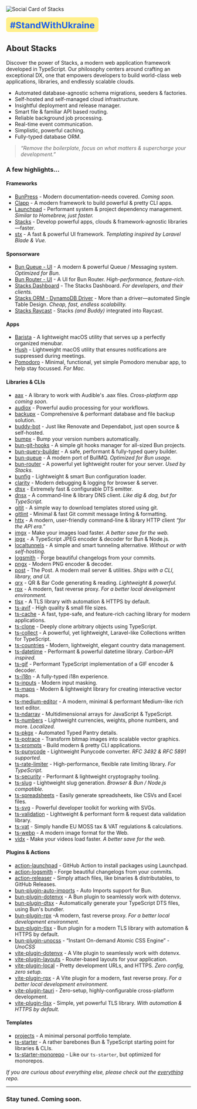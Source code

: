 ![Social Card of Stacks](https://raw.githubusercontent.com/stacksjs/stacks/refs/heads/main/public/images/social.png)

[![Stand With Ukraine](https://raw.githubusercontent.com/vshymanskyy/StandWithUkraine/main/badges/StandWithUkraine.svg)](https://stand-with-ukraine.pp.ua)

## About Stacks

Discover the power of Stacks, a modern web application framework developed in TypeScript. Our philosophy centers around crafting an exceptional DX, one that empowers developers to build world-class web applications, libraries, and endlessly scalable clouds.

- Automated database-agnostic schema migrations, seeders & factories.
- Self-hosted and self-managed cloud infrastructure.
- Insightful deployment and release manager.
- Smart file & familiar API based routing.
- Reliable background job processing.
- Real-time event communication.
- Simplistic, powerful caching.
- Fully-typed database ORM.

> _“Remove the boilerplate, focus on what matters & supercharge your development.”_

### A few highlights...

#### Frameworks

- [BunPress](https://github.com/stacksjs/bunpress) - Modern documentation-needs covered. _Coming soon._
- [Clapp](https://github.com/stacksjs/clapp) - A modern framework to build powerful & pretty CLI apps.
- [Launchpad](https://github.com/stacksjs/launchpad) - Performant system & project dependency management. _Similar to Homebrew, just faster._
- [Stacks](https://github.com/stacksjs/stacks) - Develop powerful apps, clouds & framework-agnostic libraries—faster.
- [stx](https://github.com/stacksjs/stx) - A fast & powerful UI framework. _Templating inspired by Laravel Blade & Vue._

#### Sponsorware

- [Bun Queue - UI](https://github.com/stacksjs/bun-queue) - A modern & powerful Queue / Messaging system. _Optimized for Bun._
- [Bun Router - UI](https://github.com/stacksjs/bun-router) - A UI for Bun Router. _High-performance, feature-rich._
- [Stacks Dashboard](https://github.com/stacksjs/stacks) - The Stacks Dashboard. _For developers, and their clients._
- [Stacks ORM - DynamoDB Driver](https://github.com/stacksjs/stacks) - More than a driver—automated Single Table Design. _Cheap, fast, endless scalability._
- [Stacks Raycast](https://github.com/stacksjs/stacks) - Stacks _(and Buddy)_ integrated into Raycast.

#### Apps

<!-- - [aax](https://github.com/stacksjs/aax) - An app to easily convert your Audible files. -->
- [Barista](https://github.com/stacksjs/barista) - A lightweight macOS utility that serves up a perfectly organized menubar.
- [Hush](https://github.com/stacksjs/hush) - Lightweight macOS utility that ensures notifications are suppressed during meetings.
- [Pomodoro](https://github.com/stacksjs/pomodoro) - Minimal, functional, yet simple Pomodoro menubar app, to help stay focussed. _For Mac._

#### Libraries & CLIs

- [aax](https://github.com/stacksjs/aax) - A library to work with Audible's .aax files. _Cross-platform app coming soon._
- [audiox](https://github.com/stacksjs/audiox) - Powerful audio processing for your workflows.
- [backupx](https://github.com/stacksjs/backupx) - Comprehensive & performant database and file backup solution.
- [buddy-bot](https://github.com/stacksjs/buddy) - Just like Renovate and Dependabot, just open source & self-hosted.
- [bumpx](https://github.com/stacksjs/bumpx) - Bump your version numbers automatically.
- [bun-git-hooks](https://github.com/stacksjs/bun-git-hooks) - A simple git hooks manager for all-sized Bun projects.
- [bun-query-builder](https://github.com/stacksjs/bun-query-builder) - A safe, performant & fully-typed query builder.
- [bun-queue](https://github.com/stacksjs/queue) - A modern port of BullMQ. _Optimized for Bun usage._
- [bun-router](https://github.com/stacksjs/router) - A powerful yet lightweight router for your server. _Used by Stacks._
- [bunfig](https://github.com/stacksjs/bunfig) - Lightweight & smart Bun configuration loader.
- [clarity](https://github.com/stacksjs/clarity) - Modern debugging & logging for browser & server.
- [dtsx](https://github.com/stacksjs/dtsx) - Extremely fast & configurable DTS emitter.
- [dnsx](https://github.com/stacksjs/dnsx) - A command-line & library DNS client. _Like dig & dog, but for TypeScript._
- [gitit](https://github.com/stacksjs/gitit) - A simple way to download templates stored using git.
- [gitlint](https://github.com/stacksjs/gitlint) - Minimal & fast Git commit message linting & formatting.
- [httx](https://github.com/stacksjs/httx) - A modern, user-friendly command-line & library HTTP client _“for the API era.”_
- [imgx](https://github.com/stacksjs/imgx) - Make your images load faster. _A better save for the web._
- [jpgx](https://github.com/stacksjs/jpgx) - A TypeScript JPEG encoder & decoder for Bun & Node.js.
- [localtunnels](https://github.com/stacksjs/localtunnels) - A simple and smart tunneling alternative. _Without or with self-hosting._
- [logsmith](https://github.com/stacksjs/logsmith) - Forge beautiful changelogs from your commits.
- [pngx](https://github.com/stacksjs/pngx) - Modern PNG encoder & decoder.
- [post](https://github.com/stacksjs/post) - The Post. A modern mail server & utilities. _Ships with a CLI, library, and UI._
- [qrx](https://github.com/stacksjs/qrx) - QR & Bar Code generating & reading. _Lightweight & powerful._
- [rpx](https://github.com/stacksjs/rpx) - A modern, fast reverse proxy. _For a better local development environment._
- [tlsx](https://github.com/stacksjs/tlsx) - A TLS library with automation & HTTPS by default.
- [ts-avif](https://github.com/stacksjs/ts-avif) - High quality & small file sizes.
- [ts-cache](https://github.com/stacksjs/ts-cache) - A fast, type-safe, and feature-rich caching library for modern applications.
- [ts-clone](https://github.com/stacksjs/ts-clone) - Deeply clone arbitrary objects using TypeScript.
- [ts-collect](https://github.com/stacksjs/ts-collect) - A powerful, yet lightweight, Laravel-like Collections written for TypeScript.
- [ts-countries](https://github.com/stacksjs/ts-countries) - Modern, lightweight, elegant country data management.
- [ts-datetime](https://github.com/stacksjs/ts-datetime) - Performant & powerful datetime library. _Carbon-API inspired._
- [ts-gif](https://github.com/stacksjs/ts-gif) - Performant TypeScript implementation of a GIF encoder & decoder.
- [ts-i18n](https://github.com/stacksjs/ts-i18n) - A fully-typed i18n experience.
- [ts-inputs](https://github.com/stacksjs/ts-inputs) - Modern input masking.
- [ts-maps](https://github.com/stacksjs/ts-maps) - Modern & lightweight library for creating interactive vector maps.
- [ts-medium-editor](https://github.com/stacksjs/ts-medium-editor) - A modern, minimal & performant Medium-like rich text editor.
- [ts-ndarray](https://github.com/stacksjs/ts-ndarray) - Multidimensional arrays for JavaScript & TypeScript.
- [ts-numbers](https://github.com/stacksjs/ts-numbers) - Lightweight currencies, weights, phone numbers, and more. _Localized._
- [ts-pkgx](https://github.com/stacksjs/ts-pkgx) - Automated Typed Pantry details.
- [ts-potrace](https://github.com/stacksjs/ts-potrace) - Transform bitmap images into scalable vector graphics.
- [ts-prompts](https://github.com/stacksjs/ts-prompts) - Build modern & pretty CLI applications.
- [ts-punycode](https://github.com/stacksjs/ts-punycode) - Lightweight Punycode converter. _RFC 3492 & RFC 5891 supported._
- [ts-rate-limiter](https://github.com/stacksjs/ts-rate-limiter) - High-performance, flexible rate limiting library. _For TypeScript._
- [ts-security](https://github.com/stacksjs/ts-security) - Performant & lightweight cryptography tooling.
- [ts-slug](https://github.com/stacksjs/ts-slug) - Lightweight slug generation. _Browser & Bun / Node.js compatible._
- [ts-spreadsheets](https://github.com/stacksjs/ts-spreadsheets) - Easily generate spreadsheets, like CSVs and Excel files.
- [ts-svg](https://github.com/stacksjs/ts-svg) - Powerful developer toolkit for working with SVGs.
- [ts-validation](https://github.com/stacksjs/ts-validation) - Lightweight & performant form & request data validation library.
- [ts-vat](https://github.com/stacksjs/ts-vat) - Simply handle EU MOSS tax & VAT regulations & calculations.
- [ts-webp](https://github.com/stacksjs/ts-webp) - A modern image format for the Web.
- [vidx](https://github.com/stacksjs/vidx) - Make your videos load faster. _A better save for the web._

#### Plugins & Actions

- [action-launchpad](https://github.com/stacksjs/launchpad) - GitHub Action to install packages using Launchpad.
- [action-logsmith](https://github.com/stacksjs/logsmith) - Forge beautiful changelogs from your commits.
- [action-releaser](https://github.com/stacksjs/action-releaser) - Simply attach files, like binaries & distributables, to GitHub Releases.
- [bun-plugin-auto-imports](https://github.com/stacksjs/bun-plugin-auto-imports) - Auto Imports support for Bun.
- [bun-plugin-dotenvx](https://github.com/stacksjs/bun-plugin-dotenvx) - A Bun plugin to seamlessly work with dotenvx.
- [bun-plugin-dtsx](https://github.com/stacksjs/bun-plugin-dtsx) - Automatically generate your TypeScript DTS files, using Bun's bundler.
- [bun-plugin-rpx](https://github.com/stacksjs/bun-plugin-rpx) -A modern, fast reverse proxy. _For a better local development environment._
- [bun-plugin-tlsx](https://github.com/stacksjs/bun-plugin-tlsx) - Bun plugin for a modern TLS library with automation & HTTPS by default.
- [bun-plugin-unocss](https://github.com/stacksjs/bun-plugin-unocss) - “Instant On-demand Atomic CSS Engine” _- UnoCSS_
- [vite-plugin-dotenvx](https://github.com/stacksjs/vite-plugin-dotenvx) - A Vite plugin to seamlessly work with dotenvx.
- [vite-plugin-layouts](https://github.com/stacksjs/vite-plugin-layouts) - Router-based layouts for your application.
- [vite-plugin-local](https://github.com/stacksjs/vite-plugin-local) - Pretty development URLs, and HTTPS. _Zero config, zero setup._
- [vite-plugin-rpx](https://github.com/stacksjs/rpx) - A Vite plugin for a modern, fast reverse proxy. _For a better local development environment._
- [vite-plugin-tauri](https://github.com/stacksjs/vite-plugin-tauri) - Zero-setup, highly-configurable cross-platform development.
- [vite-plugin-tlsx](https://github.com/stacksjs/tlsx) - Simple, yet powerful TLS library. _With automation & HTTPS by default._

#### Templates

- [projects](https://github.com/stacksjs/projects) - A minimal personal portfolio template.
- [ts-starter](https://github.com/stacksjs/ts-starter) - A rather barebones Bun & TypeScript starting point for libraries & CLIs.
- [ts-starter-monorepo](https://github.com/stacksjs/ts-starter-monorepo) - Like our `ts-starter`, but optimized for monorepos.

_If you are curious about everything else, please check out the [everything](https://github.com/stacksjs/everything) repo._

___

### Stay tuned. Coming soon.
